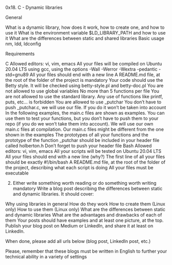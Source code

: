 0x18. C - Dynamic libraries

General

 What is a dynamic library, how does it work, how to create one, and how to use it
 What is the environment variable $LD_LIBRARY_PATH and how to use it
 What are the differences between static and shared libraries
 Basic usage nm, ldd, ldconfig

Requirements

 C
 Allowed editors: vi, vim, emacs
 All your files will be compiled on Ubuntu 20.04 LTS using gcc, using the options -Wall -Werror -Wextra -pedantic -std=gnu89
 All your files should end with a new line
 A README.md file, at the root of the folder of the project is mandatory
 Your code should use the Betty style. It will be checked using betty-style.pl and betty-doc.pl
 You are not allowed to use global variables
 No more than 5 functions per file
 You are not allowed to use the standard library. Any use of functions like printf, puts, etc… is forbidden
 You are allowed to use _putchar
 You don’t have to push _putchar.c, we will use our file. If you do it won’t be taken into account
 In the following examples, the main.c files are shown as examples. You can use them to test your functions, but you don’t have to push them to your repo (if you do we won’t take them into account). We will use our own main.c files at compilation. Our main.c files might be different from the one shown in the examples
 The prototypes of all your functions and the prototype of the function _putchar should be included in your header file called holberton.h
 Don’t forget to push your header file
 Bash
 Allowed editors: vi, vim, emacs
 All your scripts will be tested on Ubuntu 20.04 LTS
 All your files should end with a new line (why?)
 The first line of all your files should be exactly #!/bin/bash
 A README.md file, at the root of the folder of the project, describing what each script is doing
 All your files must be executable


2. Either write something worth reading or do something worth writing
 mandatory
 Write a blog post describing the differences between static and dynamic libraries. It should cover:

 Why using libraries in general
 How do they work
 How to create them (Linux only)
 How to use them (Linux only)
 What are the differences between static and dynamic libraries
 What are the advantages and drawbacks of each of them
 Your posts should have examples and at least one picture, at the top. Publish your blog post on Medium or LinkedIn, and share it at least on LinkedIn.

 When done, please add all urls below (blog post, LinkedIn post, etc.)

 Please, remember that these blogs must be written in English to further your technical ability in a variety of settings
